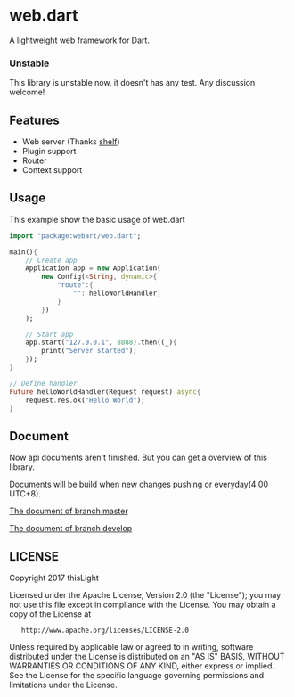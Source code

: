 # web.dart
  A lightweight web framework for Dart.

### Unstable
  This library is unstable now, it doesn't has any test. Any discussion welcome!

## Features
- Web server (Thanks [shelf](https://pub.dartlang.org/packages/shelf))
- Plugin support
- Router
- Context support

## Usage
This example show the basic usage of web.dart
````dart
import "package:webart/web.dart";

main(){
    // Create app
    Application app = new Application(
        new Config(<String, dynamic>{
            "route":{
                "": helloWorldHandler,
            }
        })
    );

    // Start app
    app.start("127.0.0.1", 8088).then((_){
        print("Server started");
    });
}

// Define handler
Future helloWorldHandler(Request request) async{
    request.res.ok("Hello World");
}
````

## Document
Now api documents aren't finished. But you can get a overview of this library.  

Documents will be build when new changes pushing or everyday(4:00 UTC+8).

[The document of branch master](https://thislight.gitlab.io/web.dart/doc/api)


[The document of branch develop](https://thislight.gitlab.io/web.dart/develop/doc/api)

## LICENSE
Copyright 2017 thisLight

   Licensed under the Apache License, Version 2.0 (the "License");
   you may not use this file except in compliance with the License.
   You may obtain a copy of the License at

       http://www.apache.org/licenses/LICENSE-2.0

   Unless required by applicable law or agreed to in writing, software
   distributed under the License is distributed on an "AS IS" BASIS,
   WITHOUT WARRANTIES OR CONDITIONS OF ANY KIND, either express or implied.
   See the License for the specific language governing permissions and
   limitations under the License.
